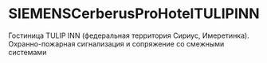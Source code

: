 # SIEMENSCerberusProHotelTULIPINN
Гостиница TULIP INN (федеральная территория Сириус, Имеретинка). Охранно-пожарная сигнализация и сопряжение со смежными системами

